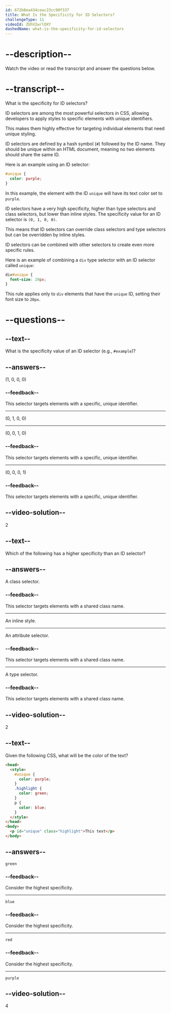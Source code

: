 ```yaml
---
id: 672b8ea434ceac23cc90f337
title: What Is the Specificity for ID Selectors?
challengeType: 11
videoId: ZUhV2wrlOXY
dashedName: what-is-the-specificity-for-id-selectors
---
```


# --description--

Watch the video or read the transcript and answer the questions below.

# --transcript--

What is the specificity for ID selectors?

ID selectors are among the most powerful selectors in CSS, allowing developers to apply styles to specific elements with unique identifiers.

This makes them highly effective for targeting individual elements that need unique styling.

ID selectors are defined by a hash symbol (`#`) followed by the ID name. They should be unique within an HTML document, meaning no two elements should share the same ID.

Here is an example using an ID selector:

```css
#unique {
  color: purple;
}
```

In this example, the element with the ID `unique` will have its text color set to `purple`.

ID selectors have a very high specificity, higher than type selectors and class selectors, but lower than inline styles. The specificity value for an ID selector is `(0, 1, 0, 0)`.

This means that ID selectors can override class selectors and type selectors but can be overridden by inline styles.

ID selectors can be combined with other selectors to create even more specific rules.

Here is an example of combining a `div` type selector with an ID selector called `unique`:

```css
div#unique {
  font-size: 20px;
}
```

This rule applies only to `div` elements that have the `unique` ID, setting their font size to `20px`.

# --questions--

## --text--

What is the specificity value of an ID selector (e.g., `#example`)?

## --answers--

(1, 0, 0, 0)

### --feedback--

This selector targets elements with a specific, unique identifier.

---

(0, 1, 0, 0)

---

(0, 0, 1, 0)

### --feedback--

This selector targets elements with a specific, unique identifier.

---

(0, 0, 0, 1)

### --feedback--

This selector targets elements with a specific, unique identifier.

## --video-solution--

2

## --text--

Which of the following has a higher specificity than an ID selector?

## --answers--

A class selector.

### --feedback--

This selector targets elements with a shared class name.

---

An inline style.

---

An attribute selector.

### --feedback--

This selector targets elements with a shared class name.

---

A type selector.

### --feedback--

This selector targets elements with a shared class name.

## --video-solution--

2

## --text--

Given the following CSS, what will be the color of the text?

```html
<head>
  <style>
    #unique {
      color: purple;
    }
    .highlight {
      color: green;
    }
    p {
      color: blue;
    }
  </style>
</head>
<body>
  <p id="unique" class="highlight">This text</p>
</body>
```

## --answers--

`green`

### --feedback--

Consider the highest specificity.

---

`blue`

### --feedback--

Consider the highest specificity.

---

`red`

### --feedback--

Consider the highest specificity.

---

`purple`

## --video-solution--

4
